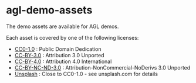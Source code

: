 # agl-demo-assets

The demo assets are available for AGL demos.

Each asset is covered by one of the following licenses:
* [CC0-1.0]         : Public Domain Dedication
* [CC-BY-3.0]       : Attribution 3.0 Unported
* [CC-BY-4.0]       : Attribution 4.0 International
* [CC-BY-NC-ND-3.0] : Attribution-NonCommercial-NoDerivs 3.0 Unported
* [Unsplash]        : Close to CC0-1.0 - see unsplash.com for details

[CC0-1.0]:https://creativecommons.org/publicdomain/zero/1.0/
[CC-BY-3.0]:https://creativecommons.org/licenses/by/3.0/
[CC-BY-4.0]:https://creativecommons.org/licenses/by/4.0/
[CC-BY-NC-ND-3.0]:https://creativecommons.org/licenses/by-nc-nd/3.0/
[Unsplash]:https://unsplash.com/license

